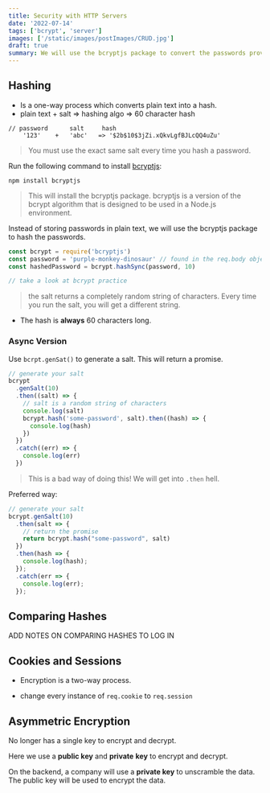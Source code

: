 ```yaml
---
title: Security with HTTP Servers
date: '2022-07-14'
tags: ['bcrypt', 'server']
images: ['/static/images/postImages/CRUD.jpg']
draft: true
summary: We will use the bcryptjs package to convert the passwords provided by users before we store them on our server.
---
```


## Hashing

- Is a one-way process which converts plain text into a hash.
- plain text + salt => hashing algo => 60 character hash

```
// password      salt     hash
    '123'    +   'abc'   => '$2b$10$3jZi.xQkvLgfBJLcQQ4uZu'
```

> You must use the exact same salt every time you hash a password.

Run the following command to install [bcryptjs](https://www.npmjs.com/package/bcryptjs):

```
npm install bcryptjs
```

> This will install the bcryptjs package. bcryptjs is a version of the bcrypt algorithm that is designed to be used in a Node.js environment.

Instead of storing passwords in plain text, we will use the bcryptjs package to hash the passwords.

```js
const bcrypt = require('bcryptjs')
const password = 'purple-monkey-dinosaur' // found in the req.body object
const hashedPassword = bcrypt.hashSync(password, 10)
```

```js
// take a look at bcrypt practice
```

> the salt returns a completely random string of characters. Every time you run the salt, you will get a different string.

- The hash is **always** 60 characters long.

### Async Version

Use `bcrpt.genSat()` to generate a salt. This will return a promise.

```js
// generate your salt
bcrypt
  .genSalt(10)
  .then((salt) => {
    // salt is a random string of characters
    console.log(salt)
    bcrypt.hash('some-password', salt).then((hash) => {
      console.log(hash)
    })
  })
  .catch((err) => {
    console.log(err)
  })
```

> This is a bad way of doing this! We will get into `.then` hell.

Preferred way:

```js
// generate your salt
bcrypt.genSalt(10)
  .then(salt => {
    // return the promise
    return bcrypt.hash("some-password", salt)
  })
  .then(hash => {
    console.log(hash);
  });
  .catch(err => {
    console.log(err);
  });
```

## Comparing Hashes

ADD NOTES ON COMPARING HASHES TO LOG IN

## Cookies and Sessions

- Encryption is a two-way process.

- change every instance of `req.cookie` to `req.session`

## Asymmetric Encryption

No longer has a single key to encrypt and decrypt.

Here we use a **public key** and **private** **key** to encrypt and decrypt.

On the backend, a company will use a **private key** to unscramble the data. The public key will be used to encrypt the data.
